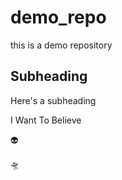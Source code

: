 # demo_repo
this is a demo repository

## Subheading
Here's a subheading

I Want To Believe

:alien:

:flying_saucer:
